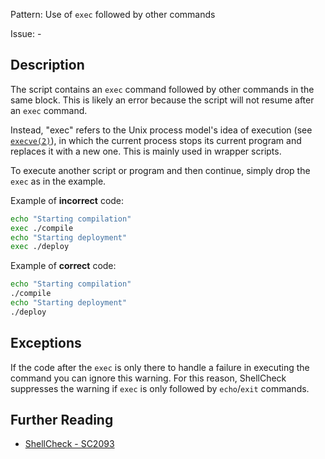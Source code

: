 Pattern: Use of `exec` followed by other commands

Issue: -

## Description

The script contains an `exec` command followed by other commands in the same block. This is likely an error because the script will not resume after an `exec` command.

Instead, "exec" refers to the Unix process model's idea of execution (see [`execve(2)`](http://man7.org/linux/man-pages/man2/execve.2.html)), in which the current process stops its current program and replaces it with a new one. This is mainly used in wrapper scripts.

To execute another script or program and then continue, simply drop the `exec` as in the example.

Example of **incorrect** code:

```sh
echo "Starting compilation"
exec ./compile
echo "Starting deployment"
exec ./deploy
```

Example of **correct** code:

```sh
echo "Starting compilation"
./compile
echo "Starting deployment"
./deploy
```

## Exceptions

If the code after the `exec` is only there to handle a failure in executing the command you can ignore this warning. For this reason, ShellCheck suppresses the warning if `exec` is only followed by `echo`/`exit` commands.

## Further Reading

* [ShellCheck - SC2093](https://github.com/koalaman/shellcheck/wiki/SC2093)
